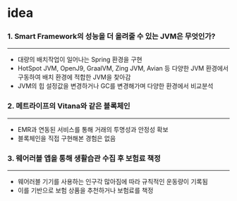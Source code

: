 # idea
### 1. Smart Framework의 성능을 더 올려줄 수 있는 JVM은 무엇인가?
---
- 대량의 배치작업이 일어나는 Spring 환경을 구현  
- HotSpot JVM, OpenJ9, GraalVM, Zing JVM, Avian 등 다양한 JVM 환경에서 구동하여 배치 환경에 적합한 JVM을 찾아감  
- JVM의 힙 설정값을 변경하거나 GC를 변경해가며 다양한 환경에서 비교분석

### 2. 메트라이프의 Vitana와 같은 블록체인
---
- EMR과 연동된 서비스를 통해 거래의 투명성과 안정성 확보
- 블록체인을 직접 구현해본 경험은 없음

### 3. 웨어러블 앱을 통해 생활습관 수집 후 보험료 책정
---
- 웨어러블 기기를 사용하는 인구각 많아짐에 따라 규칙적인 운동량이 기록됨
- 이를 기반으로 보험 상품을 추천하거나 보험료를 책정